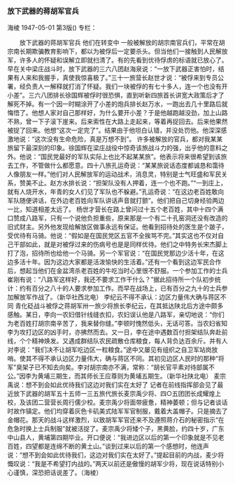 ### 放下武器的蒋胡军官兵
海棱
1947-05-01
第3版()
专栏：

　　放下武器的蒋胡军官兵
    他们在转变中
    一般被解放的胡宗南官兵们，平常在胡宗南长期欺骗教育影响下，都以为被俘后一定要杀头。但当他们一接触到人民解放军，许多人的怀疑和误解立即就扫清了。有的先看到优待俘虏的标语就已放心了。
    早在关中梁庄战斗时，放下武器的三六八团赵海泉说：“一放下武器正害怕时，结果有人来和我握手，真使我惊喜极了。”三十一旅营长赵世才说：“被俘来到专员公署，经负责人一解释就打消了怀疑。我们一块被俘的有七十多人，连一个也没有开小差”。三六八团排长徐国辉被俘时很恐惧，直到听新四旅首长讲宽大政策后才了解死不掉。有一个因一时糊涂开了小差的炮兵排长赵万水，一跑出去几十里路后就悔悟了。他想人家对自己那样好，为什么要开小差？于是他越跑越没劲，加上山路不熟，曾一下子滚下崖来。后来索性在大路上走起来，等着再捉回去。后来他果然被捉了回来。他想“这次一定完了”。结果由于他坦白认错，并没处罚他。他深深感激地说：“这次没有生命危险，真是万想不到”。
    许多被解放的官兵，都对我某某旅留下最深刻的印象。徐国辉在梁庄战役中惊奇该旅战斗力的强，出乎他的意料之外。他说：“国民党最好的军队实际上也比不起某某旅”。他表示将来很希望到该旅去工作，不管做什么都愿意。四十八旅孔运奇说：“某某旅说话态度都诚恳和霭待人像朋友一样。”他们对人民解放军的运动战术，消息灵，特别是士气旺盛和军民关系，赞美不止。赵方水排长说：“担架队没有人押着，连一个也不跑。”“一到庄上，就有人烧开水，年青的女人们见了军队也不躲避。”孔运奇说：“在这边老百姓敢向军队随便讲话，在外边老百姓向军队讲话声音就打颤”。他们把自己切身经验两边一比，知道相差太远了。
    杨世才营长在路上曾问过十五个老百姓，其中十四个满口赞成八路军，只有一个说他负担重些，原来那是一个有二十孔窑洞还没有改造的旧式财主。另外他发现给解放区做事永远有保证。他看到招待处的医生是个跛子，受优待有马骑。他说：“假如是在国民党区五官不全挨骂不完。”其实这也不仅对自己干部如此，就是对被俘过来的伤病号也是是同样优待。他们之中特务长宋杰脚上打了泡，招待所也给他一个马骑。另一个军官说：“在国民党那边少活十年，在这边多活十年。因为这边大家都是活泼愉快的生活着。”还有一个看到这边军民合作后，想起当他们在金盆湾杀老百姓的牛吃当时心里很不舒服。一个参加工作的士兵崔刚有说：“八路军这样好，我还不要求工作干什么？”据此招待所一个队初步统计：约有百分之八十的人要求参加工作。而早在战场上，已有百分之九十的士兵参加解放军作战了。（新华社西北电）
    李纪云不得不承认：边区力量伟大确与蒋区不同
    青化砭战斗被俘之蒋胡军卅一旅少将旅长李纪云，在其抵达陕北后方途中颇多感触。某日，李向一农妇借针线缝衣扣，农妇误认他是八路军，亲切地说：“你们为老百姓打胡宗南辛苦了，我来替你缝。”李顿时愧然低头，无话可答。当农妇省知李为攻打边区的凶手时，亦拂然而去。又一日，李在途中遇数百付担架结队奔赴前线，个个精神焕发。又遇成群结队农民疏散仓库粮食，每人背负达百余斤。并有人对李说：“我们决不让胡军吃边区一粒粮食。”途中又屡见有组织之自卫军站岗放哨。使其不得不承认边区力量伟大，确与蒋区不同。其初见边区人民时的那种“将军”臭架子已不知去向矣。李对胡宗南亦不满，常称：“胡长官平素对待部属不公。”因李为黄埔三期生，而其师长王应尊则为黄埔五期生。（新华社陕北电）
    麦宗禹说：想不到会如此优待我们这边对我们实在太好了
    记者在前线指挥部会见了最近放下武器的胡军五十五师一三五旅代旅长麦宗禹少将、四○五团团长成耀煌上校，及该团二营营长周行儒少校。麦宗禹少将面带疲惫，精神萎顿；但与记者谈话时故作镇定。他们均穿着灰色卡矶美式陆军军官制服，戴着大盖帽子。只是摘去了金帽花。那天的战斗这样激烈，以致胡军军官还来不及遵照蒋介石的秘密指示“在危急时换上士兵制服”就被活捉了。麦宗禹少将矮个子，黑黄脸，约四十岁，广东中山县人，黄埔第四期毕业。开口便说：“我进边区以后的第一个印象就是不见老百姓，四望都是连绵不断的黄土山。”谈到过来以后的第一个感想时，他连声说：“想不到会如此优待我们，这边对我们实在太好了。”提起目前的内战，麦少将慨叹说：“我是不希望打内战的。”两天以前还是傲慢的胡军少将，现在说话特别小心谨慎，深恐把话说差了。（海棱）
